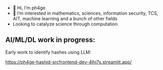- 👋 Hi, I’m ph4ge
- 👀 I’m interested in mathematics, sciences, information security, TCS, AIT, machine learning and a bunch of other fields
- Looking to catalyze science through computation

AI/ML/DL work in progress:
---
Early work to identify hashes using LLM:

https://ph4ge-hashid-srcfrontend-dev-4lhi7s.streamlit.app/

<!---
ph4ge/ph4ge is a ✨ special ✨ repository because its `README.md` (this file) appears on your GitHub profile.
You can click the Preview link to take a look at your changes.
--->
